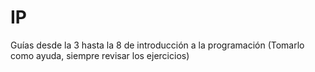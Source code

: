 # IP
Guías desde la 3 hasta la 8 de introducción a la programación
(Tomarlo como ayuda, siempre revisar los ejercicios)
